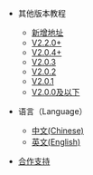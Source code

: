 
* 其他版本教程
  * [新增地址](http://www.kotime.cn/)
  * [V2.2.0+](v220/getstart)
  * [V2.0.4+](v204/getstart)
  * [V2.0.3](v203/getstart)
  * [V2.0.2](v202/getstart)
  * [V2.0.1](v201/getstart)
  * [V2.0.0及以下](v200/getstart)

* 语言（Language）
  * [中文(Chinese)](v220/introduce)
  * [英文(English)](v220/en/introduce)

* [合作支持](v220/donate)

